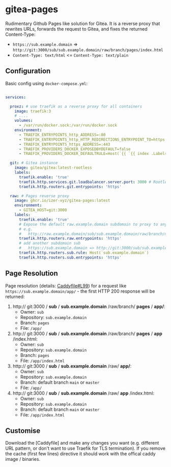 # gitea-pages

Rudimentary Github Pages like solution for Gitea. It is a reverse proxy that rewrites URLs, forwards the request to Gitea, and fixes the returned Content-Type: 

 * `https://sub.example.domain` => `http://git:3000/sub/sub.example.domain/raw/branch/pages/index.html`
 * `Content-Type: text/html` <= `Content-Type: text/plain` 


## Configuration 

Basic config using `docker-compose.yml`: 
```yaml

services:

  proxz: # use traefik as a reverse proxy for all containers 
    image: traefik:3
    # ....
    volumes:
      - /var/run/docker.sock:/var/run/docker.sock
    environment:
      - TRAEFIK_ENTRYPOINTS_http_ADDRESS=:80
      - TRAEFIK_ENTRYPOINTS_http_HTTP_REDIRECTIONS_ENTRYPOINT_TO=https
      - TRAEFIK_ENTRYPOINTS_https_ADDRESS=:443
      - TRAEFIK_PROVIDERS_DOCKER_EXPOSEDBYDEFAULT=false
      - TRAEFIK_PROVIDERS_DOCKER_DEFAULTRULE=Host(`{{ `{{ index .Labels "com.docker.swarm.service.name" | splitList "_" | last }}` }}.example.domain`)

  git: # Gitea instance 
    image: gitea/gitea:latest-rootless
    labels:
      traefik.enable: 'true'
      traefik.http.services.git.loadbalancer.server.port: 3000 # Rootless container is using port 3000
      traefik.http.routers.git.entrypoints: 'https'

  raw: # Pages reverse proxy
    image: ghcr.io/izer-xyz/gitea-pages:latest
    environment:
      - GITEA_HOST=git:3000
    labels:
      traefik.enable: 'true'
      # Expose the default raw.example.domain subdomain to proxy to any repo with the right Content-Type 
      # e.g.
      #   http://raw.example.domain/sub/sub.example.domain/raw/branch/main/app.js => http://git:3000/sub/sub.example.domain/raw/branch/main/app.js
      traefik.http.routers.raw.entrypoints: 'https'
      # add another subdomain sub
      #   https://sub.example.domain => http://git:3000/sub/sub.example.domain/raw/branch/pages/index.html
      traefik.http.routers.sub.rule: Host(`sub.example.domain`)
      traefik.http.routers.sub.entrypoints: 'https'
```

## Page Resolution

Page resolution (details: [Caddyfile#L99](https://github.com/izer-xyz/gitea-pages/blob/ca3eb082ee25cf7bb2b9385112342221fb5ac3e0/Caddyfile#L99)) for a request like `https://sub.example.domain/app/` - the first HTTP 200 response will be returned:
1. http:// git:3000 / **sub** / **sub.example.domain** /raw/branch/ **pages** / **app/**:
   * Owner: `sub`
   * Repository: `sub.example.domain`
   * Branch: `pages`
   * File: `/app/`
2. http:// git:3000 / **sub** / **sub.example.domain** /raw/branch/ **pages** / **app** /index.html:
   * Owner: `sub`
   * Repository: `sub.example.domain`
   * Branch: `pages`
   * File: `/app/index.html`
3. http:// git:3000 / **sub** / **sub.example.domain** /raw/ **app/**:
   * Owner: `sub`
   * Repository: `sub.example.domain`
   * Branch: default branch `main` or `master`
   * File: `/app/`
4. http:// git:3000 / **sub** / **sub.example.domain** /raw/ **app** /index.html:
   * Owner: `sub`
   * Repository: `sub.example.domain`
   * Branch: default branch `main` or `master`
   * File: `/app/index.html`

## Customise 

Download the [Caddyfile] and make any changes you want (e.g. different URL pattern, or don't want to use Traefik for TLS termination). If you remove the cache (first few lines) directive it should work with the offical caddy image / binaries.  
